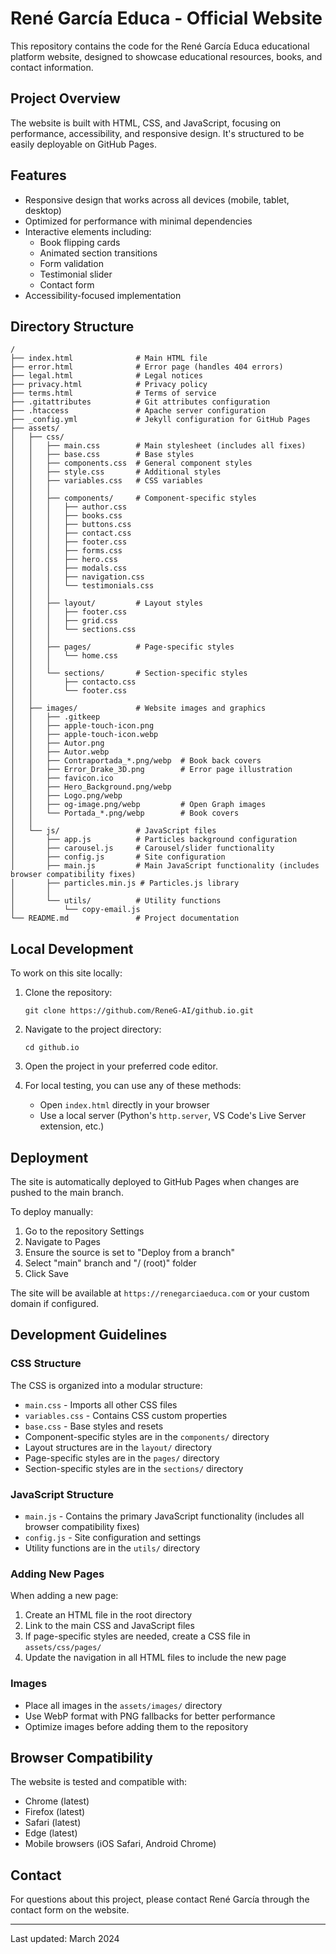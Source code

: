 # René García Educa - Official Website

This repository contains the code for the René García Educa educational platform website, designed to showcase educational resources, books, and contact information.

## Project Overview

The website is built with HTML, CSS, and JavaScript, focusing on performance, accessibility, and responsive design. It's structured to be easily deployable on GitHub Pages.

## Features

- Responsive design that works across all devices (mobile, tablet, desktop)
- Optimized for performance with minimal dependencies
- Interactive elements including:
  - Book flipping cards
  - Animated section transitions
  - Form validation
  - Testimonial slider
  - Contact form
- Accessibility-focused implementation

## Directory Structure

```
/
├── index.html              # Main HTML file
├── error.html              # Error page (handles 404 errors)
├── legal.html              # Legal notices
├── privacy.html            # Privacy policy
├── terms.html              # Terms of service
├── .gitattributes          # Git attributes configuration
├── .htaccess               # Apache server configuration
├── _config.yml             # Jekyll configuration for GitHub Pages
├── assets/
│   ├── css/
│   │   ├── main.css        # Main stylesheet (includes all fixes)
│   │   ├── base.css        # Base styles
│   │   ├── components.css  # General component styles
│   │   ├── style.css       # Additional styles
│   │   ├── variables.css   # CSS variables
│   │   │
│   │   ├── components/     # Component-specific styles
│   │   │   ├── author.css
│   │   │   ├── books.css
│   │   │   ├── buttons.css
│   │   │   ├── contact.css
│   │   │   ├── footer.css
│   │   │   ├── forms.css
│   │   │   ├── hero.css
│   │   │   ├── modals.css
│   │   │   ├── navigation.css
│   │   │   └── testimonials.css
│   │   │
│   │   ├── layout/         # Layout styles
│   │   │   ├── footer.css
│   │   │   ├── grid.css
│   │   │   └── sections.css
│   │   │
│   │   ├── pages/          # Page-specific styles
│   │   │   └── home.css
│   │   │
│   │   └── sections/       # Section-specific styles
│   │       ├── contacto.css
│   │       └── footer.css
│   │
│   ├── images/             # Website images and graphics
│   │   ├── .gitkeep
│   │   ├── apple-touch-icon.png
│   │   ├── apple-touch-icon.webp
│   │   ├── Autor.png
│   │   ├── Autor.webp
│   │   ├── Contraportada_*.png/webp  # Book back covers
│   │   ├── Error_Drake_3D.png        # Error page illustration
│   │   ├── favicon.ico
│   │   ├── Hero_Background.png/webp
│   │   ├── Logo.png/webp
│   │   ├── og-image.png/webp         # Open Graph images
│   │   └── Portada_*.png/webp        # Book covers
│   │
│   └── js/                 # JavaScript files
│       ├── app.js          # Particles background configuration
│       ├── carousel.js     # Carousel/slider functionality
│       ├── config.js       # Site configuration
│       ├── main.js         # Main JavaScript functionality (includes browser compatibility fixes)
│       ├── particles.min.js # Particles.js library
│       │
│       └── utils/          # Utility functions
│           └── copy-email.js
└── README.md               # Project documentation
```

## Local Development

To work on this site locally:

1. Clone the repository:
   ```
   git clone https://github.com/ReneG-AI/github.io.git
   ```

2. Navigate to the project directory:
   ```
   cd github.io
   ```

3. Open the project in your preferred code editor.

4. For local testing, you can use any of these methods:
   - Open `index.html` directly in your browser
   - Use a local server (Python's `http.server`, VS Code's Live Server extension, etc.)

## Deployment

The site is automatically deployed to GitHub Pages when changes are pushed to the main branch.

To deploy manually:

1. Go to the repository Settings
2. Navigate to Pages
3. Ensure the source is set to "Deploy from a branch"
4. Select "main" branch and "/ (root)" folder
5. Click Save

The site will be available at `https://renegarciaeduca.com` or your custom domain if configured.

## Development Guidelines

### CSS Structure

The CSS is organized into a modular structure:
- `main.css` - Imports all other CSS files
- `variables.css` - Contains CSS custom properties
- `base.css` - Base styles and resets
- Component-specific styles are in the `components/` directory
- Layout structures are in the `layout/` directory
- Page-specific styles are in the `pages/` directory
- Section-specific styles are in the `sections/` directory

### JavaScript Structure

- `main.js` - Contains the primary JavaScript functionality (includes all browser compatibility fixes)
- `config.js` - Site configuration and settings
- Utility functions are in the `utils/` directory

### Adding New Pages

When adding a new page:
1. Create an HTML file in the root directory
2. Link to the main CSS and JavaScript files
3. If page-specific styles are needed, create a CSS file in `assets/css/pages/`
4. Update the navigation in all HTML files to include the new page

### Images

- Place all images in the `assets/images/` directory
- Use WebP format with PNG fallbacks for better performance
- Optimize images before adding them to the repository

## Browser Compatibility

The website is tested and compatible with:
- Chrome (latest)
- Firefox (latest)
- Safari (latest)
- Edge (latest)
- Mobile browsers (iOS Safari, Android Chrome)

## Contact

For questions about this project, please contact René García through the contact form on the website.

---

Last updated: March 2024
